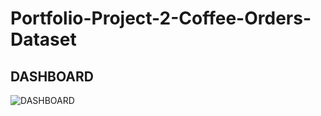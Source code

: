 # Portfolio-Project-2-Coffee-Orders-Dataset

## DASHBOARD

![DASHBOARD](https://github.com/AdarshJha5/Portfolio-Project-2-Coffee-Orders-Dataset/assets/153823115/bdad55b7-bebb-458c-b44c-7de243b045b9)

